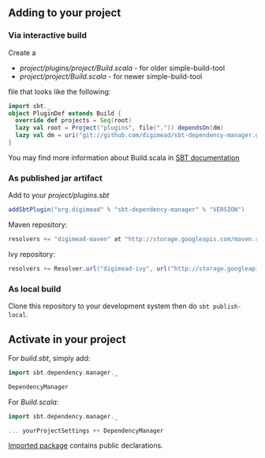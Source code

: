 ## Adding to your project

### Via interactive build

Create a

 * _project/plugins/project/Build.scala_ - for older simple-build-tool
 * _project/project/Build.scala_ - for newer simple-build-tool

file that looks like the following:

``` scala
import sbt._
object PluginDef extends Build {
  override def projects = Seq(root)
  lazy val root = Project("plugins", file(".")) dependsOn(dm)
  lazy val dm = uri("git://github.com/digimead/sbt-dependency-manager.git#TagOrCommit")
}
```

You may find more information about Build.scala in [SBT documentation](http://www.scala-sbt.org/release/docs/Extending/Plugins)

### As published jar artifact

Add to your _project/plugins.sbt_

``` scala
addSbtPlugin("org.digimead" % "sbt-dependency-manager" % "VERSION")
```

Maven repository:

``` scala
resolvers += "digimead-maven" at "http://storage.googleapis.com/maven.repository.digimead.org/"
```

Ivy repository:

``` scala
resolvers += Resolver.url("digimead-ivy", url("http://storage.googleapis.com/ivy.repository.digimead.org/"))(Resolver.defaultIvyPatterns)
```

### As local build

Clone this repository to your development system then do `sbt publish-local`.

## Activate in your project

For _build.sbt_, simply add:

``` scala
import sbt.dependency.manager._

DependencyManager
```

For _Build.scala_:

``` scala
import sbt.dependency.manager._

... yourProjectSettings ++ DependencyManager
```

[Imported package][ip] contains public declarations.

[ip]: https://github.com/digimead/sbt-dependency-manager/blob/master/src/main/scala/sbt/dependency/manager/package.scala
